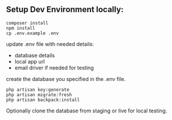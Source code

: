 ## Setup Dev Environment locally:

```
composer install
npm install
cp .env.example .env
```

update .env file with needed details:
 - database details
 - local app url
 - email driver if needed for testing

create the database you specified in the .env file.

```
php artisan key:generate
php artisan migrate:fresh
php artisan backpack:install
```

Optionally clone the database from staging or live for local testing.
